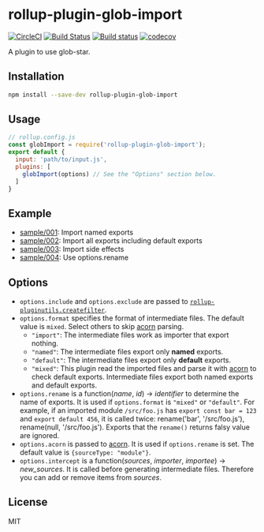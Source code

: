 # rollup-plugin-glob-import

[![CircleCI](https://circleci.com/gh/kei-ito/rollup-plugin-glob-import/tree/master.svg?style=svg)](https://circleci.com/gh/kei-ito/rollup-plugin-glob-import/tree/master)
[![Build Status](https://travis-ci.com/kei-ito/rollup-plugin-glob-import.svg?branch=master)](https://travis-ci.com/kei-ito/rollup-plugin-glob-import)
[![Build status](https://ci.appveyor.com/api/projects/status/2f9o877m2t1jc0l7/branch/master?svg=true)](https://ci.appveyor.com/project/kei-ito/rollup-plugin-glob-import/branch/master)
[![codecov](https://codecov.io/gh/kei-ito/rollup-plugin-glob-import/branch/master/graph/badge.svg)](https://codecov.io/gh/kei-ito/rollup-plugin-glob-import)

A plugin to use glob-star.

## Installation

```bash
npm install --save-dev rollup-plugin-glob-import
```

## Usage

```javascript
// rollup.config.js
const globImport = require('rollup-plugin-glob-import');
export default {
  input: 'path/to/input.js',
  plugins: [
    globImport(options) // See the "Options" section below.
  ]
}
```

## Example

- [sample/001](sample/001): Import named exports
- [sample/002](sample/002): Import all exports including default exports
- [sample/003](sample/003): Import side effects
- [sample/004](sample/004): Use options.rename

## Options

- `options.include` and `options.exclude` are passed to [`rollup-pluginutils.createfilter`](https://github.com/rollup/rollup-pluginutils#createfilter).
- `options.format` specifies the format of intermediate files.
  The default value is `mixed`. Select others to skip [acorn](https://www.npmjs.com/package/acorn) parsing.
  - `"import"`:
  The intermediate files work as importer that export nothing.
  - `"named"`:
  The intermediate files export only **named** exports.
  - `"default"`:
  The intermediate files export only **default** exports.
  - `"mixed"`:
  This plugin read the imported files and parse it with [acorn](https://www.npmjs.com/package/acorn) to check default exports.
  Intermediate files export both named exports and default exports.
- `options.rename` is a function(*name*, *id*) → *identifier* to determine the name of exports.
  It is used if `options.format` is `"mixed"` or `"default"`.
  For example, if an imported module `/src/foo.js` has `export const bar = 123` and `export default 456`,
  it is called twice: rename('bar', '/src/foo.js'), rename(null, '/src/foo.js').
  Exports that the `rename()` returns falsy value are ignored.
- `options.acorn` is passed to [acorn](https://www.npmjs.com/package/acorn).
  It is used if `options.rename` is set. The default value is `{sourceType: "module"}`.
- `options.intercept` is a function(*sources*, *importer*, *importee*) → *new_sources*.
  It is called before generating intermediate files.
  Therefore you can add or remove items from *sources*.

## License

MIT
